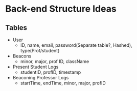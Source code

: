 #  Back-end Structure Ideas

## Tables
- User
    - ID, name, email, password(Separate table?, Hashed), type(Prof/student)
- Beacons
    - minor, major, prof ID, className
- Present Student Logs
    - studentID, profID, timestamp
- Beaconing Professor Logs
    - startTime, endTime, minor, major, profID

